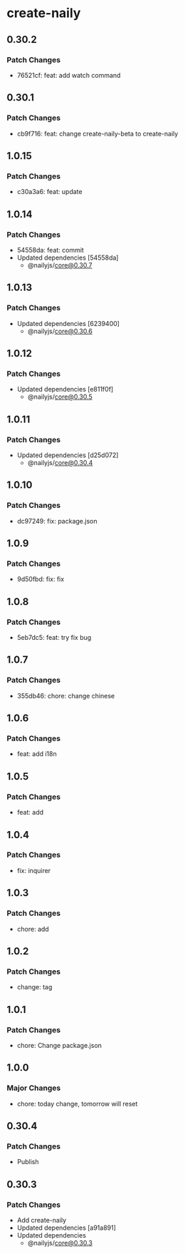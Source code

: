 # create-naily

## 0.30.2

### Patch Changes

- 76521cf: feat: add watch command

## 0.30.1

### Patch Changes

- cb9f716: feat: change create-naily-beta to create-naily

## 1.0.15

### Patch Changes

- c30a3a6: feat: update

## 1.0.14

### Patch Changes

- 54558da: feat: commit
- Updated dependencies [54558da]
  - @nailyjs/core@0.30.7

## 1.0.13

### Patch Changes

- Updated dependencies [6239400]
  - @nailyjs/core@0.30.6

## 1.0.12

### Patch Changes

- Updated dependencies [e811f0f]
  - @nailyjs/core@0.30.5

## 1.0.11

### Patch Changes

- Updated dependencies [d25d072]
  - @nailyjs/core@0.30.4

## 1.0.10

### Patch Changes

- dc97249: fix: package.json

## 1.0.9

### Patch Changes

- 9d50fbd: fix: fix

## 1.0.8

### Patch Changes

- 5eb7dc5: feat: try fix bug

## 1.0.7

### Patch Changes

- 355db46: chore: change chinese

## 1.0.6

### Patch Changes

- feat: add i18n

## 1.0.5

### Patch Changes

- feat: add

## 1.0.4

### Patch Changes

- fix: inquirer

## 1.0.3

### Patch Changes

- chore: add

## 1.0.2

### Patch Changes

- change: tag

## 1.0.1

### Patch Changes

- chore: Change package.json

## 1.0.0

### Major Changes

- chore: today change, tomorrow will reset

## 0.30.4

### Patch Changes

- Publish

## 0.30.3

### Patch Changes

- Add create-naily
- Updated dependencies [a91a891]
- Updated dependencies
  - @nailyjs/core@0.30.3
